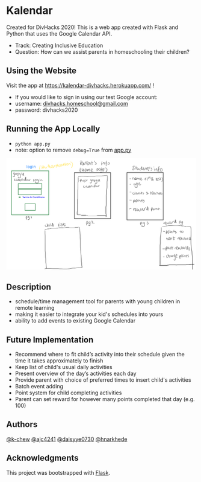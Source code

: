 # Kalendar

Created for DivHacks 2020! This is a web app created with Flask and Python that uses the Google Calendar API.
* Track: Creating Inclusive Education
* Question: How can we assist parents in homeschooling their children?

## Using the Website
Visit the app at https://kalendar-divhacks.herokuapp.com/ !
* If you would like to sign in using our test Google account:
* username: divhacks.homeschool@gmail.com
* password: divhacks2020

## Running the App Locally
* `python app.py`
* note: option to remove `debug=True` from [app.py](app.py)

![wireframe sketch](Wireframe.png?raw=true "Wireframe Sketch")

## Description
* schedule/time management tool for parents with young children in remote learning
* making it easier to integrate your kid's schedules into yours
* ability to add events to existing Google Calendar

## Future Implementation
* Recommend where to fit child’s activity into their schedule given the time it takes approximately to finish
* Keep list of child's usual daily activities
* Present overview of the day’s activities each day
* Provide parent with choice of preferred times to insert child's activities
* Batch event adding
* Point system for child completing activities
* Parent can set reward for however many points completed that day (e.g. 100)

## Authors
[@k-chew](https://github.com/k-chew)
[@ajc4241](https://github.com/ajc4241)
[@daisyye0730](https://github.com/daisyye0730)
[@hnarkhede](https://github.com/hnarkhede)

## Acknowledgments
This project was bootstrapped with [Flask](https://pypi.org/project/Flask/).
